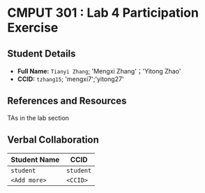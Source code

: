 # CMPUT 301 : Lab 4 Participation Exercise

## Student Details

- **Full Name:** `Tianyi Zhang`; 'Mengxi Zhang'；'Yitong Zhao'
- **CCID:** `tzhang15`; 'mengxi7';'yitong27'

## References and Resources

TAs in the lab section

## Verbal Collaboration

| Student Name | CCID      |
| ------------ | --------- |
| `student`    | `student` |
| `<Add more>` | `<CCID>`  |
